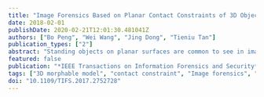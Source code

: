 ```yaml
---
title: "Image Forensics Based on Planar Contact Constraints of 3D Objects"
date: 2018-02-01
publishDate: 2020-02-21T12:01:30.481041Z
authors: ["Bo Peng", "Wei Wang", "Jing Dong", "Tieniu Tan"]
publication_types: ["2"]
abstract: "Standing objects on planar surfaces are common to see in images, e.g., people on the ground. For most objects to stay stable on the plane, planar contact is a necessary requirement. However, 2D image splicing usually disregards this physical constraint of 3D world, leading to a potential artifact of object not attached to the plane. This paper is the first attempt to use the contact constraint of standing objects as a new clue for image forensics. Accordingly, we propose a novel approach to first reconstruct the 3D poses of standing objects and their supporting plane and then measure the contact conditions for splicing detection. To tackle the problem of unknown object shape for pose estimation, we effectively employ the prior knowledge of 3D morphable model to simultaneously estimate both shape and pose parameters by fitting to image observations. The 3D normal orientation of the supporting plane is estimated given its vanishing line. Dealing with uncertainty factors in estimations, we approximate a distribution of estimates using sampling strategies and then make the final decision. Particularly, we focused our method on the important scenario of human figure splicing detection, and comprehensive experiments on multiple data sets and typical images proved the encouraging effectiveness of the new forensic clue and the proposed approach."
featured: false
publication: "*IEEE Transactions on Information Forensics and Security*"
tags: ["3D morphable model", "contact constraint", "Image forensics", "splicing detection"]
doi: "10.1109/TIFS.2017.2752728"
---
```


